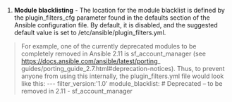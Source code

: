  1. **Module blacklisting** - The location for the module blacklist is defined by the plugin_filters_cfg parameter found in the defaults section of the Ansible configuration file. By default, it is disabled, and the suggested default value is set to /etc/ansible/plugin_filters.yml.
 

> For example, one of the currently deprecated modules to be completely removed in Ansible 2.11 is sf_account_manager (see https://docs.ansible.com/ansible/latest/porting_ guides/porting_guide_2.7.html#deprecation-notices). Thus, to prevent anyone from using this internally, the plugin_filters.yml file would look like this: --- filter_version:'1.0' 
module_blacklist: 
\# Deprecated – to be removed in 2.11
	\- sf_account_manager


<!--stackedit_data:
eyJoaXN0b3J5IjpbMTczNjk3NTA3OSwxNzk2MzM3NDAxLC0xND
UzMDM4MzM2XX0=
-->